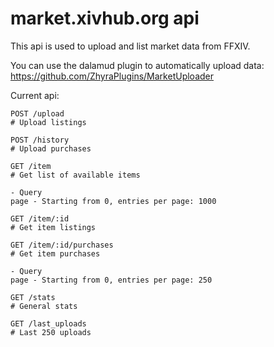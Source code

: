 # market.xivhub.org api

This api is used to upload and list market data from FFXIV.

You can use the dalamud plugin to automatically upload data: https://github.com/ZhyraPlugins/MarketUploader


Current api:

```
POST /upload
# Upload listings

POST /history
# Upload purchases

GET /item
# Get list of available items

- Query
page - Starting from 0, entries per page: 1000

GET /item/:id
# Get item listings

GET /item/:id/purchases
# Get item purchases

- Query
page - Starting from 0, entries per page: 250

GET /stats
# General stats

GET /last_uploads
# Last 250 uploads

```
